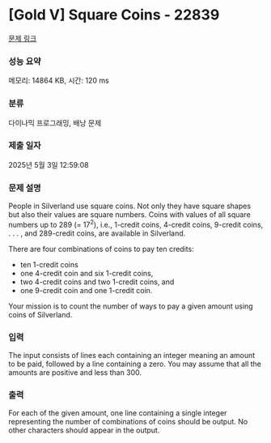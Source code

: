 # [Gold V] Square Coins - 22839 

[문제 링크](https://www.acmicpc.net/problem/22839) 

### 성능 요약

메모리: 14864 KB, 시간: 120 ms

### 분류

다이나믹 프로그래밍, 배낭 문제

### 제출 일자

2025년 5월 3일 12:59:08

### 문제 설명

<p>People in Silverland use square coins. Not only they have square shapes but also their values are square numbers. Coins with values of all square numbers up to 289 (= 17<sup>2</sup>), i.e., 1-credit coins, 4-credit coins, 9-credit coins, . . . , and 289-credit coins, are available in Silverland.</p>

<p>There are four combinations of coins to pay ten credits:</p>

<ul>
	<li>ten 1-credit coins</li>
	<li>one 4-credit coin and six 1-credit coins,</li>
	<li>two 4-credit coins and two 1-credit coins, and</li>
	<li>one 9-credit coin and one 1-credit coin.</li>
</ul>

<p>Your mission is to count the number of ways to pay a given amount using coins of Silverland.</p>

### 입력 

 <p>The input consists of lines each containing an integer meaning an amount to be paid, followed by a line containing a zero. You may assume that all the amounts are positive and less than 300.</p>

### 출력 

 <p>For each of the given amount, one line containing a single integer representing the number of combinations of coins should be output. No other characters should appear in the output.</p>

